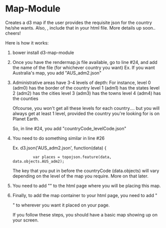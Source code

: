 # Map-Module
Creates a d3 map if the user provides the requisite json for the country he/she wants. 
Also, <script src="http://d3js.org/queue.v1.min.js"></script> , include that in your html file.
More details up soon.. cheers!

Here is how it works:
1) bower install d3-map-module

2) Once you have the rendermap.js file available, go to line #24, and add the name of the file (for whichever country you want)
   Ex. If you want Australia's map, you add "AUS_adm2.json"

3) Administrative areas have 3-4 levels of depth:
    For instance, level 0 (adm0) has the border of the country
    level 1 (adm1) has the states
    level 2 (adm2) has the cities
    level 3 (adm3) has the towns
    level 4 (adm4) has the counties

    Ofcourse, you won't get all these levels for each country.... but you will always get at least 1 level, provided the country you're looking for is on Planet Earth.

    So, in line #24, you add "countryCode_levelCode.json"

4) You need to do something similar in line #26

    Ex. d3.json('AUS_adm2.json', function(data) {

                var places = topojson.feature(data, data.objects.AUS_adm2);

    The key that you put in before the countryCode (data.objects) will vary depending on the level of the map you require. More on that later.

5) You need to add "<script src="http://d3js.org/queue.v1.min.js"></script>" to the html page where you will be placing this map.

6) Finally, to add the map container to your html page, you need to add "<div id="map"></div>" to wherever you want it placed on your page.

    If you follow these steps, you should have a basic map showing up on your screen.

